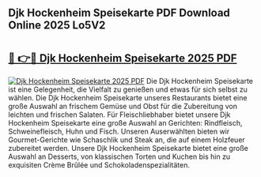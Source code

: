 ## Djk Hockenheim Speisekarte PDF Download Online 2025 Lo5V2

# <h2><a href="http://gc7xd6.nevu.top/?p=Djk+Hockenheim+Speisekarte">🔗 👉🔴 Djk Hockenheim Speisekarte 2025 PDF</a></h2>

[![Djk Hockenheim Speisekarte 2025 PDF](https://i.imgur.com/dBaPXMq.png)](http://gc7xd6.nevu.top/?p=Djk+Hockenheim+Speisekarte)
Die Djk Hockenheim Speisekarte ist eine Gelegenheit, die Vielfalt zu genießen und etwas für sich selbst zu wählen. Die Djk Hockenheim Speisekarte unseres Restaurants bietet eine große Auswahl an frischem Gemüse und Obst für die Zubereitung von leichten und frischen Salaten. Für Fleischliebhaber bietet unsere Djk Hockenheim Speisekarte eine große Auswahl an Gerichten: Rindfleisch, Schweinefleisch, Huhn und Fisch. Unseren Auserwählten bieten wir Gourmet-Gerichte wie Schaschlik und Steak an, die auf einem Holzfeuer zubereitet werden. Unsere Djk Hockenheim Speisekarte bietet eine große Auswahl an Desserts, von klassischen Torten und Kuchen bis hin zu exquisiten Crème Brûlée und Schokoladenspezialitäten.
